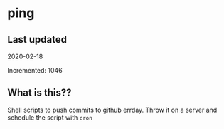 # ping

## Last updated
2020-02-18

Incremented: 1046

## What is this??
Shell scripts to push commits to github errday. Throw it on a server and schedule the script with `cron`
